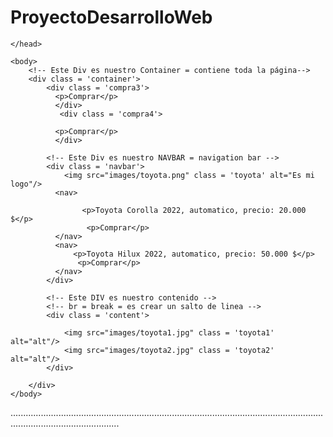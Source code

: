 # ProyectoDesarrolloWeb
<html>
    <head>
        <title>Toyota</title>
        <link rel="stylesheet" href="css/home.css"/>
        <link rel="stylesheet" href="css/index.css" type="text/css">
        <link rel="stylesheet" href="css/toyota.css" type="text/css"/>
        <link rel="stylesheet" href="css/volkswagen.css" type="text/css">
        <link rel="stylesheet" href="css/login.css" type="text/css"/>




    </head>
    
    <body>
        <!-- Este Div es nuestro Container = contiene toda la página-->
        <div class = 'container'>
            <div class = 'compra3'>
              <p>Comprar</p>
              </div>
               <div class = 'compra4'>
                   
              <p>Comprar</p>
              </div>
        
            <!-- Este Div es nuestro NAVBAR = navigation bar -->
            <div class = 'navbar'>
                <img src="images/toyota.png" class = 'toyota' alt="Es mi logo"/>
              <nav>
                
                    <p>Toyota Corolla 2022, automatico, precio: 20.000 $</p>
                     <p>Comprar</p>
              </nav>
              <nav>
                  <p>Toyota Hilux 2022, automatico, precio: 50.000 $</p>
                   <p>Comprar</p>
              </nav>
            </div>
            
            <!-- Este DIV es nuestro contenido -->
            <!-- br = break = es crear un salto de linea -->
            <div class = 'content'>
            
                <img src="images/toyota1.jpg" class = 'toyota1' alt="alt"/>
                <img src="images/toyota2.jpg" class = 'toyota2' alt="alt"/>
            </div>
        
        </div>
    </body>
</html>

.......................................................................................................................................................................


